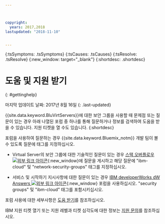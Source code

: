 ```yaml
---



copyright:
  years: 2017,2018
lastupdated: "2018-11-10"


---
```


{:tsSymptoms: .tsSymptoms} 
{:tsCauses: .tsCauses} 
{:tsResolve: .tsResolve} 
{:new_window: target="_blank"}
{:shortdesc: .shortdesc}

# 도움 및 지원 받기 
{: #gettinghelp}

마지막 업데이트 날짜: 2017년 8월 16일
{: .last-updated}

{{site.data.keyword.BluVirtServers}}에 대한 보안 그룹을 사용할 때 문제점 또는 질문이 있는 경우 아래 나열된 포럼 중 하나를 통해 질문하거나 정보를 검색하여 도움을 받을 수 있습니다. 지원 티켓을 열 수도 있습니다.
{:shortdesc}

포럼을 사용하여 질문하는 경우 {{site.data.keyword.Bluemix_notm}} 개발 팀이 볼 수 있도록 질문에 태그를 지정하십시오.
<!--Insert the appropriate Stack Overflow tag for your service for <block-storage> in URL and text below:  -->
* Virtual Server의 보안 그룹에 대한 기술적인 질문이 있는 경우 [스택 오버플로우 ![외부 링크 아이콘](../../icons/launch-glyph.svg "외부 링크 아이콘")](https://stackoverflow.com/search?q=network-security-groups+ibm-cloud){:new_window}에 질문을 게시하고 해당 질문에 "ibm-cloud" 및 "network-security-groups" 태그를 지정하십시오.
<!--Insert the appropriate dW Answers tag for your service for <service_keyword> in URL below:  -->
* 서비스 및 시작하기 지시사항에 대한 질문이 있는 경우 [IBM developerWorks dW Answers ![외부 링크 아이콘](../../icons/launch-glyph.svg "외부 링크 아이콘")](https://developer.ibm.com/answers/topics/security%20groups.html?smartspace=ibm-cloud){:new_window} 포럼을 사용하십시오. "security groups" 및 "ibm-cloud" 태그를 포함시키십시오.

포럼 사용에 대한 세부사항은 [도움 받기](/docs/support/index.html#getting-help)를 참조하십시오.

IBM 지원 티켓 열기 또는 지원 레벨과 티켓 심각도에 대한 정보는 [지원 문의](/docs/support/index.html#contacting-support)를 참조하십시오.



